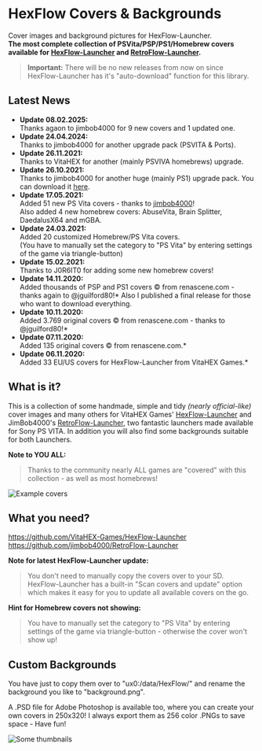 # HexFlow Covers & Backgrounds
Cover images and background pictures for HexFlow-Launcher.<br>
**The most complete collection of PSVita/PSP/PS1/Homebrew covers available for [HexFlow-Launcher](https://github.com/VitaHEX-Games/HexFlow-Launcher) and [RetroFlow-Launcher](https://github.com/jimbob4000/RetroFlow-Launcher).**

> **Important:** There will be no new releases from now on since HexFlow-Launcher has it's "auto-download" function for this library.

## Latest News
* **Update 08.02.2025:**<br>
Thanks agaon to jimbob4000 for 9 new covers and 1 updated one.
* **Update 24.04.2024:**<br>
Thanks to jimbob4000 for another upgrade pack (PSVITA & Ports). 
* **Update 26.11.2021:**<br>
Thanks to VitaHEX for another (mainly PSVIVA homebrews) upgrade.
* **Update 26.10.2021:**<br>
Thanks to jimbob4000 for another huge (mainly PS1) upgrade pack. You can download it [here](https://drive.google.com/file/d/1-AvN3cj2nMKHreULKmKZbUzSDEcQYXhO/view?usp=sharing).
* **Update 17.05.2021:**<br>
Added 51 new PS Vita covers - thanks to [jimbob4000](https://github.com/jimbob4000)!<br>
Also added 4 new homebrew covers: AbuseVita, Brain Splitter, DaedalusX64 and mGBA.<br>
* **Update 24.03.2021:**<br>
Added 20 customized Homebrew/PS Vita covers.<br>
(You have to manually set the category to "PS Vita" by entering settings of the game via triangle-button)<br>
* **Update 15.02.2021:**<br>
Thanks to J0R6IT0 for adding some new homebrew covers!<br>
* **Update 14.11.2020:**<br>
Added thousands of PSP and PS1 covers © from renascene.com - thanks again to @jguilford80!* Also I published a final release for those who want to download everything.<br>
* **Update 10.11.2020:**<br>
Added 3.769 original covers © from renascene.com - thanks to @jguilford80!*<br>
* **Update 07.11.2020:**<br>
Added 135 original covers © from renascene.com.*<br>
* **Update 06.11.2020:**<br>
Added 33 EU/US covers for HexFlow-Launcher from VitaHEX Games.*


## What is it?
This is a collection of some handmade, simple and tidy *(nearly official-like)* cover images and many others for VitaHEX Games' [HexFlow-Launcher](https://github.com/VitaHEX-Games/HexFlow-Launcher) and JimBob4000's [RetroFlow-Launcher](https://github.com/jimbob4000/RetroFlow-Launcher), two fantastic launchers made available for Sony PS VITA. In addition you will also find some backgrounds suitable for both Launchers.

**Note to YOU ALL:**<br>
> Thanks to the community nearly ALL games are "covered" with this collection - as well as most homebrews!

![Example covers](/img/background-example.jpg)

## What you need?
https://github.com/VitaHEX-Games/HexFlow-Launcher <br>
https://github.com/jimbob4000/RetroFlow-Launcher

**Note for latest HexFlow-Launcher update:**
> You don't need to manually copy the covers over to your SD. HexFlow-Launcher has a built-in "Scan covers and update" option which makes it easy for you to update all available covers on the go. 

**Hint for Homebrew covers not showing:**
> You have to manually set the category to "PS Vita" by entering settings of the game via triangle-button - otherwise the cover won't show up!

## Custom Backgrounds
You have just to copy them over to "ux0:/data/HexFlow/" and rename the background you like to "background.png".<br>

A .PSD file for Adobe Photoshop is available too, where you can create your own covers in 250x320! I always export them as 256 color .PNGs to save space - Have fun!

![Some thumbnails](/img/some-thumbnails.png)
